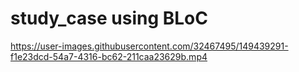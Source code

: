 # study_case using BLoC

https://user-images.githubusercontent.com/32467495/149439291-f1e23dcd-54a7-4316-bc62-211caa23629b.mp4

